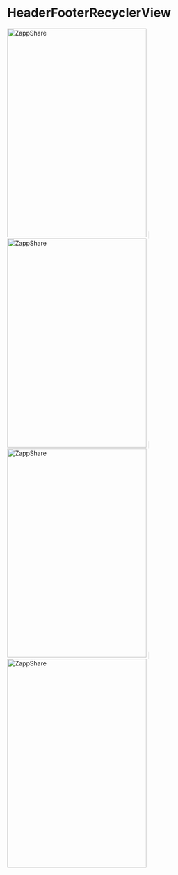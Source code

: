 # HeaderFooterRecyclerView



<img src="http://imgur.com/yCSnx63" alt="ZappShare" width="320" height="480"/> | <img src="http://imgur.com/hbTkMcA" alt="ZappShare" width="320" height="480"/> | <img src="http://imgur.com/jwyV1os" alt="ZappShare" width="320" height="480"/> | <img src="http://imgur.com/gf9rkaC" alt="ZappShare" width="320" height="480"/>
